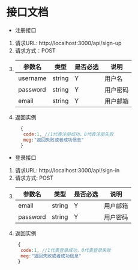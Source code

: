 # 接口文档

-  注册接口
1. 请求URL: http://localhost:3000/api/sign-up
2. 请求方式：POST
3. |参数名|类型|是否必选|说明|
   |---|---|---|---|
   |username|string|Y|用户名|
   |password|string|Y|用户密码|
   |email|string|Y|用户邮箱|
4. 返回实例
   ```js
     {
      code:1, //1代表注册成功，0代表注册失败
      meg:"返回失败或者成功信息"
     }
   ```

- 登录接口
1. 请求URL: http://localhost:3000/api/sign-in
2. 请求方式: POST
3. |参数名|类型|是否必选|说明|
   |---|---|---|---|
   |email|string|Y|用户邮箱|
   |password|string|Y|用户密码|
4. 返回实例
   ```js
    {
     code:1, //1代表登录成功，0代表登录失败
     meg:"返回失败或者成功信息"
    }
   ```